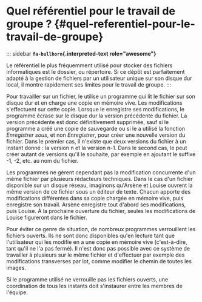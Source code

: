 # Quel référentiel pour le travail de groupe ? {#quel-referentiel-pour-le-travail-de-groupe}

::: sidebar
**`fa-bullhorn`{.interpreted-text role="awesome"}**

Le référentiel le plus fréquemment utilisé pour stocker des fichiers
informatiques est le dossier, ou répertoire. Si ce dépôt est
parfaitement adapté à la gestion de fichiers par un utilisateur unique
sur son disque dur local, il montre rapidement ses limites pour le
travail de groupe.
:::

Pour travailler sur un fichier, le utilise un programme qui lit le
fichier sur son disque dur et en charge une copie en mémoire vive. Les
modifications s\'effectuent sur cette copie. Lorsque le enregistre ses
modifications, le programme écrase sur le disque dur la version
précédente du fichier. La version précédente est donc définitivement
supprimée, sauf si le programme a créé une copie de sauvegarde ou si le
a utilisé la fonction *Enregistrer sous*, et non *Enregistrer*, pour
créer une nouvelle version du fichier. Dans le premier cas, il n\'existe
que deux versions du fichier à un instant donné : la version n et la
version n-1. Dans le second cas, le peut créer autant de versions qu\'il
le souhaite, par exemple en ajoutant le suffixe -1, -2, etc. au nom du
fichier.

Les programmes ne gèrent cependant pas la modification concurrente d\'un
même fichier par plusieurs rédacteurs techniques. Dans le cas d\'un
fichier disponible sur un disque réseau, imaginons qu\'Arsène et Louise
ouvrent la même version de ce fichier sous un éditeur de texte. Chacun
apporte des modifications différentes dans sa copie chargée en mémoire
vive, puis enregistre son travail. Arsène enregistre tout d\'abord ses
modifications, puis Louise. À la prochaine ouverture du fichier, seules
les modifications de Louise figureront dans le fichier.

Pour éviter ce genre de situation, de nombreux programmes verrouillent
les fichiers ouverts. Ils ne sont donc disponibles qu\'en lecture tant
que l\'utilisateur qui les modifie en a une copie en mémoire vive
(c\'est-à-dire, tant qu\'il ne l\'a pas fermé). Il n\'est donc pas
possible avec ce système de travailler à plusieurs sur le même fichier
et d\'effectuer par exemple des modifications transverses par lot, comme
modifier le chemin de toutes les images.

Si le programme utilisé ne verrouille pas les fichiers ouverts, une
coordination de tous les instants doit s\'instaurer entre les membres de
l\'équipe.
